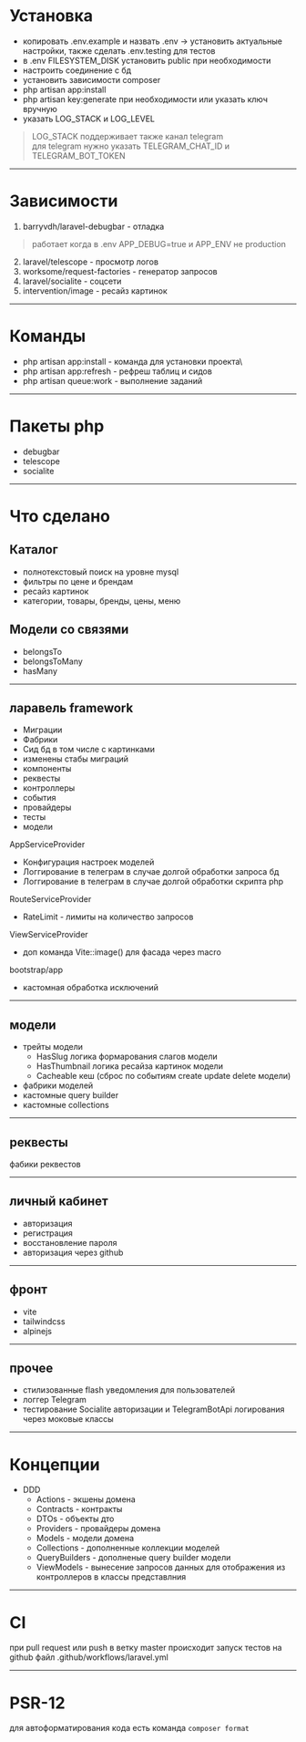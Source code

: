# Установка
- копировать .env.example и назвать .env -> установить актуальные настройки, также сделать .env.testing для тестов
- в .env FILESYSTEM_DISK установить public при необходимости
- настроить соединение с бд
- установить зависимости composer
- php artisan app:install
- php artisan key:generate при необходимости или указать ключ вручную
- указать LOG_STACK и LOG_LEVEL
> LOG_STACK поддерживает также канал telegram\
> для telegram нужно указать TELEGRAM_CHAT_ID и TELEGRAM_BOT_TOKEN

---

# Зависимости
1. barryvdh/laravel-debugbar - отладка
> работает когда в .env APP_DEBUG=true и APP_ENV не production
2. laravel/telescope - просмотр логов
3. worksome/request-factories - генератор запросов
4. laravel/socialite - соцсети
5. intervention/image - ресайз картинок

---

# Команды
- php artisan app:install - команда для установки проекта\
- php artisan app:refresh - рефреш таблиц и сидов
- php artisan queue:work - выполнение заданий

---

# Пакеты php
- debugbar
- telescope
- socialite

---

# Что сделано

## Каталог

- полнотекстовый поиск на уровне mysql
- фильтры по цене и брендам
- ресайз картинок
- категории, товары, бренды, цены, меню

## Модели со связями
- belongsTo
- belongsToMany
- hasMany
---
## ларавель framework
- Миграции
- Фабрики
- Сид бд в том числе с картинками
- изменены стабы миграций
- компоненты
- реквесты
- контроллеры
- события
- провайдеры
- тесты
- модели
  
AppServiceProvider
- Конфигурация настроек моделей
- Логгирование в телеграм в случае долгой обработки запроса бд
- Логгирование в телеграм в случае долгой обработки скрипта php

RouteServiceProvider
- RateLimit - лимиты на количество запросов

ViewServiceProvider
- доп команда Vite::image() для фасада через macro

bootstrap/app
- кастомная обработка исключений

---
## модели 

- трейты модели
  - HasSlug логика формарования слагов модели
  - HasThumbnail логика ресайза картинок модели
  - Cacheable кеш (сброс по событиям create update delete модели)
- фабрики моделей
- кастомные query builder
- кастомные collections

---

## реквесты
фабики реквестов

---

## личный кабинет
- авторизация
- регистрация
- восстановление пароля
- авторизация через github
---

## фронт
- vite
- tailwindcss
- alpinejs
---

## прочее
- стилизованные flash уведомления для пользователей
- логгер Telegram
- тестирование Socialite авторизации и TelegramBotApi логирования через моковые классы
---

# Концепции
- DDD
  - Actions - экшены домена
  - Contracts - контракты
  - DTOs - объекты дто
  - Providers - провайдеры домена
  - Models - модели домена
  - Collections - дополненные коллекции моделей
  - QueryBuilders - дополненые query builder модели
  - ViewModels - вынесение запросов данных для отображения из контроллеров в классы представлния
---

# CI
при pull request или push в ветку master происходит запуск тестов на github файл .github/workflows/laravel.yml

---

# PSR-12
для автоформатирования кода есть команда `composer format`

